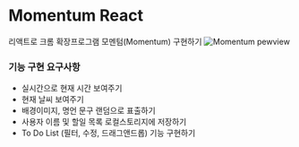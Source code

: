 # Momentum React

리액트로 크롬 확장프로그램 모멘텀(Momentum) 구현하기
![Momentum pewview](![imgs](https://user-images.githubusercontent.com/36979880/215313516-b7c578b3-4455-40c8-b490-f3836132e171.png))


### 기능 구현 요구사항

* 실시간으로 현재 시간 보여주기 
* 현재 날씨 보여주기
* 배경이미지, 명언 문구 랜덤으로 표출하기
* 사용자 이름 및 할일 목록 로컬스토리지에 저장하기
* To Do List (필터, 수정, 드래그앤드롭) 기능 구현하기



